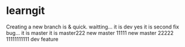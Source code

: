 # learngit
Creating a new branch is & quick.
waitting...
it is dev
yes it is second
fix bug...
it is master
it is master222
new master 11111
new master 22222
11111111111
dev feature